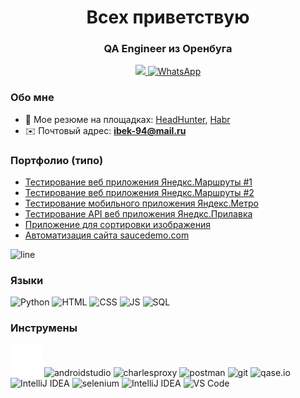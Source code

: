 <div id="header" align='center'>
  <h1>Всех приветствую</h1>
    <h3>QA Engineer из Оренбуга</h3>
      <a href="https://t.me/eras14">
      <img src="https://img.shields.io/badge/Telegram-2CA5E0?style=for-the-badge&logo=telegram&logoColor=white"
      </a>
      <a href="https://wa.me/79058974606">
      <img src="https://img.shields.io/badge/WhatsApp-25D366?style=for-the-badge&logo=whatsapp&logoColor=white" alt="WhatsApp"/>
      </a>
</div>

### Обо мне
- :page_facing_up: Мое резюме на площадках: [HeadHunter](https://orenburg.hh.ru/applicant/resumes/view?resume=dff728ddff032ff47d0039ed1f4d574b647774), [Habr](https://career.habr.com/eras14)
- :envelope: Почтовый адрес: **ibek-94@mail.ru**

### Портфолио (типо)
<div id="header" align='left'>
  
- [Тестирование веб приложения Янедкс.Маршруты #1](https://github.com/eRas14/yandex-marshruts-1-sprint)
- [Тестирование веб приложения Янедкс.Маршруты #2](https://github.com/eRas14/yandex-marsh-2sprint)
- [Тестирование мобильного приложения Яндекс.Метро](https://github.com/eRas14/yandex-metro-mobile-app-testing-3-sprint)
- [Тестирование API веб приложения Янедкс.Прилавка](https://github.com/eRas14/yandex_lavka_api_test)
- [Приложение для сортировки изображения](https://github.com/eRas14/ImageSorter)
- [Автоматизация сайта saucedemo.com](https://github.com/eRas14/auto_qa_saucedemo)
</div>

![line](https://capsule-render.vercel.app/api?type=rect&color=gradient&height=1)

### Языки
<div id="header" align='left'>
    <img src="https://www.vectorlogo.zone/logos/python/python-icon.svg" alt="Python" width="50" height="50"/>
    <img src="https://cdn.jsdelivr.net/gh/devicons/devicon/icons/html5/html5-original.svg" alt="HTML" width="50" height="50"/>
    <img src="https://cdn.jsdelivr.net/gh/devicons/devicon/icons/css3/css3-original.svg" alt="CSS" width="50" height="50"/>
    <img src="https://cdn.worldvectorlogo.com/logos/java-14.svg" alt="JS" width="60" height="60"/>
    <img src="https://www.svgrepo.com/show/331760/sql-database-generic.svg" alt="SQL" width="50" height="50"/>
</div>

### Инструмены
<div id="header" align='left'> 
    <img src="https://github.com/ChromeDevTools/devtools-logo/blob/master/logos/svg/chrome-devtools-square-responsive.svg" alt="chromedevtools" width="50" height="50"/>
    <img src="https://cdn.jsdelivr.net/gh/devicons/devicon/icons/androidstudio/androidstudio-original.svg" alt="androidstudio" width="50" height="50"/>
    <img src="https://github.com/DianaRazyapova/DianaRazyapova/assets/115238502/a908d9ed-b29f-49c1-9de8-77e89c360fb1" alt="charlesproxy " width="50" height="50"/>
    <img src="https://www.vectorlogo.zone/logos/getpostman/getpostman-icon.svg" alt="postman" width="50" height="50"/>
    <img src="https://cdn.jsdelivr.net/gh/devicons/devicon/icons/git/git-original.svg" alt="git" width="50" height="50"/>
    <img src="https://github.com/DianaRazyapova/DianaRazyapova/assets/115238502/f3fb4952-2b4d-4e24-a78d-326e498b9b74" alt="qase.io" width="50" height="50"/>
    <img src="https://upload.vectorlogo.zone/logos/jetbrains_idea/images/d4398a36-c378-4511-a508-106ded6cd69a.svg" alt="IntelliJ IDEA" width="50" height="50"/>
    <img src="https://static.merlion.ru/merliontech/images/logo_selenium.png" alt="selenium" width="50" height="50"/>
    <img src="https://avatars.githubusercontent.com/u/5879127?s=200&v=4" alt="IntelliJ IDEA" width="55" height="55"/>
    <img src="https://upload.wikimedia.org/wikipedia/commons/thumb/9/9a/Visual_Studio_Code_1.35_icon.svg/768px-Visual_Studio_Code_1.35_icon.svg.png" alt="VS Code" width="55" height="55"/>
</div>


